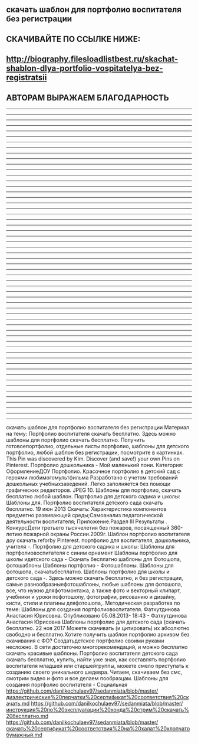 скачать шаблон для портфолио воспитателя без регистрации
--------------------------------------------------
СКАЧИВАЙТЕ ПО ССЫЛКЕ НИЖЕ:
--------------------------------------------------
http://biography.filesloadlistbest.ru/skachat-shablon-dlya-portfolio-vospitatelya-bez-registratsii
--------------------------------------------------
АВТОРАМ ВЫРАЖАЕМ БЛАГОДАРНОСТЬ
--------------------------------------------------
--------------------------------------------------
--------------------------------------------------
--------------------------------------------------
--------------------------------------------------
--------------------------------------------------
--------------------------------------------------
--------------------------------------------------
--------------------------------------------------
--------------------------------------------------
--------------------------------------------------
--------------------------------------------------
--------------------------------------------------
--------------------------------------------------
--------------------------------------------------
--------------------------------------------------
--------------------------------------------------
--------------------------------------------------
--------------------------------------------------
--------------------------------------------------
--------------------------------------------------
--------------------------------------------------
--------------------------------------------------
--------------------------------------------------
--------------------------------------------------
--------------------------------------------------
--------------------------------------------------
--------------------------------------------------
--------------------------------------------------
--------------------------------------------------
--------------------------------------------------
--------------------------------------------------
--------------------------------------------------
--------------------------------------------------
--------------------------------------------------
--------------------------------------------------
--------------------------------------------------
--------------------------------------------------
--------------------------------------------------
--------------------------------------------------
--------------------------------------------------
--------------------------------------------------
--------------------------------------------------
--------------------------------------------------
--------------------------------------------------
--------------------------------------------------
--------------------------------------------------
--------------------------------------------------
--------------------------------------------------
--------------------------------------------------
--------------------------------------------------
--------------------------------------------------
--------------------------------------------------
--------------------------------------------------
--------------------------------------------------
--------------------------------------------------
--------------------------------------------------
--------------------------------------------------
скачать шаблон для портфолио воспитателя без регистрации Материал на тему: Портфолио воспитателя  скачать бесплатно. Здесь можно шаблоны для портфолио скачать бесплатно. Получить готовоепортфолио, отдельные листы портфолио, шаблоны для детского портфолио, любой шаблон без регистрации, посмотрите в картинках. This Pin was discovered by Kim. Discover (and save!) your own Pins on Pinterest. Портфолио дошкольника - Мой маленький пони. Категория: ОформлениеДОУ  Портфолио. Красочное портфолио в детский сад с героями любимогомультфильма Разработано с учетом требований дошкольных учебныхзаведений. Легко заполняется без помощи графических редакторов. JPEG 10. Шаблоны для портфолио, скачать бесплатно любой шаблон. Портфолио для детского садика и школы: Шаблоны для. Портфолио воспитателя детского сада скачать бесплатно. 19 июн 2013  Скачать:  Характеристика компонентов предметно  развивающей среды;Самоанализ педагогической деятельности воспитателя; Приложение.Раздел III Результаты . КонкурсДети третьего тысячелетия без пожаров, посвященный 360-летию пожарной охраны России.2009г. Шаблон портфолио воспитателя доу скачать  reforby  Pinterest. портфолио для воспитателя, дошкольника, учителя -. Портфолио для детского садика и школы: Шаблоны для портфолиовоспитателя с синим орнамент  Шаблоны портфолио для школы идетского сада - Скачать бесплатно шаблоны для Фотошопа, фотошаблоны Шаблоны портфолио - Фотошаблоны. Шаблоны для фотошопа, скачатьбесплатно. Шаблоны портфолио для школы и детского сада -. Здесь можно скачать бесплатно, и без регистрации, самые разнообразныефотошаблоны, любые шаблоны для фотошопа, все, что нужно дляфотомонтажа, а также фото и векторный клипарт, учебники и уроки пофотошопу, фотографии, рисованию и дизайну, кисти, стили и плагины дляфотошопа,. Методическая разработка по теме: Шаблоны для создания портфолиовоспитателя. Фатхутдинова Анастасия Юрисовна. Опубликовано 05.08.2013- 18:43 - Фатхутдинова Анастасия Юрисовна
Шаблоны портфолио для детского сада (скачать бесплатно. 22 ноя 2017  Можете скачивать (и цитировать) их абсолютно свободно и бесплатно.Хотите получить шаблон портфолио архивом без скачивания с ФО? Cоздатьдетское портфолио своими руками несложно. В сети достаточно многорекомендаций, и можно бесплатно скачать красивые шаблоны. Портфолио воспитателя детского сада скачать бесплатно, купить, найти уже зная, как составлять портфолио воспитателя младшей или старшейгруппы, можете смело приступать к созданию своего уникального шедевра. Читаем, скачиваем без смс, смотрим видео и фото и все делаем пообразцам. Шаблоны для создания портфолио воспитателя - Социальная
https://github.com/danilkochulaev97/sedanmiata/blob/master/диэлектрические%20перчатки%20сертификат%20соответствия%20скачать.md
https://github.com/danilkochulaev97/sedanmiata/blob/master/инструкция%20по%20эксплуатации%20хонда%20стрим%20скачать%20бесплатно.md
https://github.com/danilkochulaev97/sedanmiata/blob/master/скачать%20сертификат%20соответствия%20на%20халат%20хлопчатобумажный.md